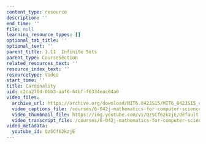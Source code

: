 ```yaml
---
content_type: resource
description: ''
end_time: ''
file: null
learning_resource_types: []
optional_tab_title: ''
optional_text: ''
parent_title: 1.11  Infinite Sets
parent_type: CourseSection
related_resources_text: ''
resource_index_text: ''
resourcetype: Video
start_time: ''
title: Cardinality
uid: c2ca270d-0bb3-aaf6-64bf-f6334eac04a0
video_files:
  archive_url: https://archive.org/download/MIT6.042JS15/MIT6_042JS15_cardinality_ipod.mp4
  video_captions_file: /courses/6-042j-mathematics-for-computer-science-spring-2015/4c7e2c5040f959e9be26f8b1ad95c701_QzSCf62kzjE.vtt
  video_thumbnail_file: https://img.youtube.com/vi/QzSCf62kzjE/default.jpg
  video_transcript_file: /courses/6-042j-mathematics-for-computer-science-spring-2015/d7af2ffda77403442f88275cd4b30c9b_QzSCf62kzjE.pdf
video_metadata:
  youtube_id: QzSCf62kzjE
---
```

